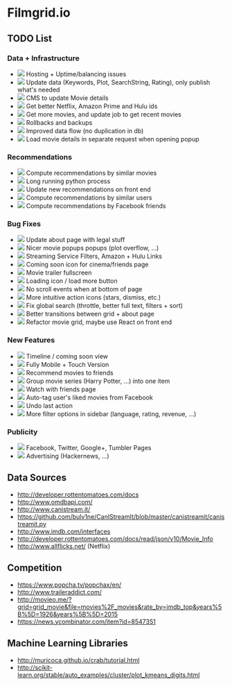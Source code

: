 # Filmgrid.io


## TODO List

### Data + Infrastructure
* ![](https://tr.im/RtH0v) Hosting + Uptime/balancing issues
* ![](https://tr.im/RtH0v) Update data (Keywords, Plot, SearchString, Rating), only publish what's needed
* ![](https://tr.im/PtXLf) CMS to update Movie details
* ![](https://tr.im/PtXLf) Get better Netflix, Amazon Prime and Hulu ids
* ![](https://tr.im/PtXLf) Get more movies, and update job to get recent movies
* ![](https://tr.im/PtXLf) Rollbacks and backups
* ![](https://tr.im/3GIP7) Improved data flow (no duplication in db)
* ![](https://tr.im/3GIP7) Load movie details in separate request when opening popup

### Recommendations
* ![](https://tr.im/RtH0v) Compute recommendations by similar movies
* ![](https://tr.im/RtH0v) Long running python process
* ![](https://tr.im/RtH0v) Update new recommendations on front end
* ![](https://tr.im/3GIP7) Compute recommendations by similar users
* ![](https://tr.im/3GIP7) Compute recommendations by Facebook friends

### Bug Fixes
* ![](https://tr.im/RtH0v) Update about page with legal stuff
* ![](https://tr.im/RtH0v) Nicer movie popups popups (plot overflow, ...)
* ![](https://tr.im/RtH0v) Streaming Service Filters, Amazon + Hulu Links
* ![](https://tr.im/RtH0v) Coming soon icon for cinema/friends page
* ![](https://tr.im/RtH0v) Movie trailer fullscreen
* ![](https://tr.im/RtH0v) Loading icon / load more button
* ![](https://tr.im/PtXLf) No scroll events when at bottom of page
* ![](https://tr.im/PtXLf) More intuitive action icons (stars, dismiss, etc.)
* ![](https://tr.im/PtXLf) Fix global search (throttle, better full text, filters + sort)
* ![](https://tr.im/PtXLf) Better transitions between grid + about page
* ![](https://tr.im/3GIP7) Refactor movie grid, maybe use React on front end

### New Features
* ![](https://tr.im/PtXLf) Timeline / coming soon view
* ![](https://tr.im/PtXLf) Fully Mobile + Touch Version
* ![](https://tr.im/3GIP7) Recommend movies to friends
* ![](https://tr.im/3GIP7) Group movie series (Harry Potter, ...) into one item
* ![](https://tr.im/3GIP7) Watch with friends page
* ![](https://tr.im/3GIP7) Auto-tag user's liked movies from Facebook
* ![](https://tr.im/3GIP7) Undo last action
* ![](https://tr.im/3GIP7) More filter options in sidebar (language, rating, revenue, ...)

### Publicity
* ![](https://tr.im/PtXLf) Facebook, Twitter, Google+, Tumbler Pages
* ![](https://tr.im/PtXLf) Advertising (Hackernews, ...)


<!--
TAGS:
* https://tr.im/RtH0v  -  beta
* https://tr.im/PtXLf  -  1.0
* https://tr.im/3GIP7  -  future
-->


## Data Sources

* http://developer.rottentomatoes.com/docs
* http://www.omdbapi.com/
* http://www.canistream.it/
* https://github.com/bulv1ne/CanIStreamIt/blob/master/canistreamit/canistreamit.py
* http://www.imdb.com/interfaces
* http://developer.rottentomatoes.com/docs/read/json/v10/Movie_Info
* http://www.allflicks.net/ (Netflix)


## Competition

* https://www.popcha.tv/popchax/en/
* http://www.traileraddict.com/
* http://movieo.me/?grid=grid_movie&file=movies%2F_movies&rate_by=imdb_top&years%5B%5D=1926&years%5B%5D=2015
* https://news.ycombinator.com/item?id=8547351


## Machine Learning Libraries

* http://muricoca.github.io/crab/tutorial.html
* http://scikit-learn.org/stable/auto_examples/cluster/plot_kmeans_digits.html

